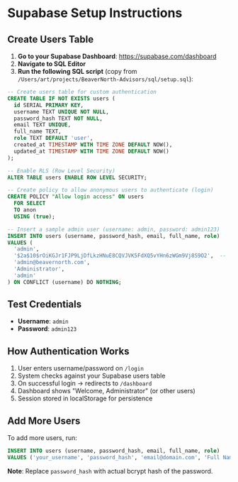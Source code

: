 # Supabase Setup Instructions

## Create Users Table

1. **Go to your Supabase Dashboard**: https://supabase.com/dashboard
2. **Navigate to SQL Editor**
3. **Run the following SQL script** (copy from `/Users/art/projects/BeaverNorth-Advisors/sql/setup.sql`):

```sql
-- Create users table for custom authentication
CREATE TABLE IF NOT EXISTS users (
  id SERIAL PRIMARY KEY,
  username TEXT UNIQUE NOT NULL,
  password_hash TEXT NOT NULL,
  email TEXT UNIQUE,
  full_name TEXT,
  role TEXT DEFAULT 'user',
  created_at TIMESTAMP WITH TIME ZONE DEFAULT NOW(),
  updated_at TIMESTAMP WITH TIME ZONE DEFAULT NOW()
);

-- Enable RLS (Row Level Security)
ALTER TABLE users ENABLE ROW LEVEL SECURITY;

-- Create policy to allow anonymous users to authenticate (login)
CREATE POLICY "Allow login access" ON users
  FOR SELECT
  TO anon
  USING (true);

-- Insert a sample admin user (username: admin, password: admin123)
INSERT INTO users (username, password_hash, email, full_name, role) 
VALUES (
  'admin', 
  '$2a$10$rOiKGJr1FJP9LjDfLkzHNuE8CQVJVK5FdXQ5vYHn6zWGm9Vj8S9O2',  -- 'admin123' 
  'admin@beavernorth.com', 
  'Administrator', 
  'admin'
) ON CONFLICT (username) DO NOTHING;
```

## Test Credentials

- **Username**: `admin`
- **Password**: `admin123`

## How Authentication Works

1. User enters username/password on `/login`
2. System checks against your Supabase users table
3. On successful login → redirects to `/dashboard`
4. Dashboard shows "Welcome, Administrator" (or other users)
5. Session stored in localStorage for persistence

## Add More Users

To add more users, run:

```sql
INSERT INTO users (username, password_hash, email, full_name, role) 
VALUES ('your_username', 'password_hash', 'email@domain.com', 'Full Name', 'user');
```

**Note**: Replace `password_hash` with actual bcrypt hash of the password.

